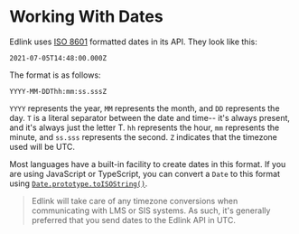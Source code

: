 # Working With Dates

Edlink uses [ISO 8601](https://en.wikipedia.org/wiki/ISO_8601) formatted dates in its API. They look like this:

```
2021-07-05T14:48:00.000Z
```

The format is as follows:

```
YYYY-MM-DDThh:mm:ss.sssZ
```

`YYYY` represents the year, `MM` represents the month, and `DD` represents the day. `T` is a literal separator between the date and time-- it's always present, and it's always just the letter T. `hh` represents the hour, `mm` represents the minute, and `ss.sss` represents the second. `Z` indicates that the timezone used will be UTC.

Most languages have a built-in facility to create dates in this format. If you are using JavaScript or TypeScript, you can convert a `Date` to this format using [`Date.prototype.toISOString()`](https://developer.mozilla.org/en-US/docs/Web/JavaScript/Reference/Global_Objects/Date/toISOString).

> Edlink will take care of any timezone conversions when communicating with LMS or SIS systems. As such, it's generally preferred that you send dates to the Edlink API in UTC.
